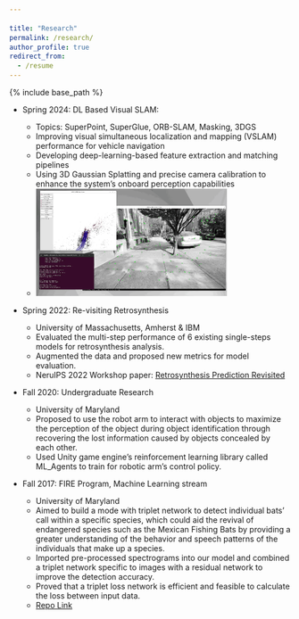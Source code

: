 ```yaml
---

title: "Research"
permalink: /research/
author_profile: true
redirect_from:
  - /resume
---
```


{% include base_path %}

* Spring 2024: DL Based Visual SLAM: 
  * Topics: SuperPoint, SuperGlue, ORB-SLAM, Masking, 3DGS
  * Improving visual simultaneous localization and mapping (VSLAM) performance for vehicle navigation
  * Developing deep-learning-based feature extraction and matching pipelines
  * Using 3D Gaussian Splatting and precise camera calibration to enhance the system’s onboard perception capabilities
  * <img src='/images/slam.png' style="max-width: 75%;">

* Spring 2022: Re-visiting Retrosynthesis
  * University of Massachusetts, Amherst & IBM
  * Evaluated the multi-step performance of 6 existing single-steps models for retrosynthesis analysis.
  * Augmented the data and proposed new metrics for model evaluation.
  * NeruIPS 2022 Workshop paper: [Retrosynthesis Prediction Revisited](https://research.ibm.com/publications/retrosynthesis-prediction-revisited)


* Fall 2020: Undergraduate Research
  * University of Maryland
  * Proposed to use the robot arm to interact with objects to maximize the perception of the object during object identification through recovering the lost information caused by objects concealed by each other.
  * Used Unity game engine’s reinforcement learning library called ML_Agents to train for robotic arm’s control policy. 


* Fall 2017: FIRE Program, Machine Learning stream
  * University of Maryland
  * Aimed to build a mode with triplet network to detect individual bats’ call within a specific species, which could aid the revival of endangered species such as the Mexican Fishing Bats by providing a greater understanding of the behavior and speech patterns of the individuals that make up a species.
  * Imported pre-processed spectrograms into our model and combined a triplet network specific to images with a
residual network to improve the detection accuracy.
  * Proved that a triplet loss network is efficient and feasible to calculate the loss between input data.
  * [Repo Link](https://github.com/h-tu/FIRE-Bat-detect)
